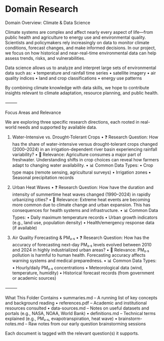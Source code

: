 # Domain Research

Domain Overview: Climate & Data Science

Climate systems are complex and affect nearly every aspect of life—from public health and agriculture to energy use and environmental quality. Scientists and policymakers rely increasingly on data to monitor climate conditions, forecast changes, and make informed decisions. In our project, we focus on how historical and near-real-time environmental data can help assess trends, risks, and vulnerabilities.

Data science allows us to analyze and interpret large sets of environmental data such as:
 • temperature and rainfall time series
 • satellite imagery
 • air quality indices
 • land and crop classifications
 • energy use patterns

By combining climate knowledge with data skills, we hope to contribute insights relevant to climate adaptation, resource planning, and public health.

⸻

Focus Areas and Relevance

We are exploring three specific research directions,
 each rooted in real-world needs and supported by available data.

1. Water-Intensive vs. Drought-Tolerant Crops
 • ❓ Research Question: How has the share of water-intensive versus
 drought-tolerant crops changed (2000–2024) in an irrigation-dependent
 river basin experiencing rainfall variability?
 • 📌 Relevance: Agriculture consumes a major part of freshwater.
 Understanding shifts in crop choices can reveal how farmers adapt to
 changing water availability.
 • 📊 Common Data Types:
 • Crop type maps (remote sensing, agricultural surveys)
 • Irrigation zones
 • Seasonal precipitation records

1. Urban Heat Waves
 • ❓ Research Question: How have the duration and intensity of summertime heat
  waves changed (1990–2024) in rapidly urbanizing cities?
 • 📌 Relevance: Extreme heat events are becoming more common due to climate
  change and urban expansion. This has consequences for health systems and infrastructure.
 • 📊 Common Data Types:
 • Daily maximum temperature records
 • Urban growth indicators (e.g., land use, population density)
 • Health/emergency response data (if available)

1. Air Quality Forecasting & PM₂.₅
 • ❓ Research Question: How has the accuracy of forecasting next-day PM₂.₅
  levels evolved between 2010 and 2024 in highly industrialized urban areas?
 • 📌 Relevance: PM₂.₅ pollution is harmful to human health. Forecasting
  accuracy affects warning systems and medical preparedness.
 • 📊 Common Data Types:
 • Hourly/daily PM₂.₅ concentrations
 • Meteorological data (wind, temperature, humidity)
 • Historical forecast records (from government or academic sources)

⸻

What This Folder Contains
 • summaries.md – A running list of key concepts and background reading
 • references.pdf – Academic and institutional resources consulted
 • data-sources.md – Notes on useful datasets and portals
  (e.g., NASA, NOAA, World Bank)
 • definitions.md – Technical terms explained
  (e.g., PM₂.₅, evapotranspiration, heat wave)
 • brainstorm-notes.md – Raw notes from our early question brainstorming sessions

Each document is tagged with the relevant question(s) it supports.
